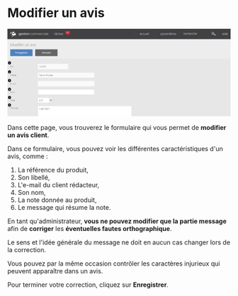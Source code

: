 # Modifier un avis


![editeravis-screenshotfionajoupilancom20160201100306](images/editeravis-screenshotfionajoupilancom20160201100306.png)

Dans cette page, vous trouverez le formulaire qui vous permet de **modifier un avis client**.

Dans ce formulaire, vous pouvez voir les différentes caractéristiques d'un avis, comme :

1.  La référence du produit,
2.  Son libellé,
3.  L'e-mail du client rédacteur,
4.  Son nom,
5.  La note donnée au produit,
6.  Le message qui résume la note.

En tant qu'administrateur, **vous ne pouvez modifier que la partie message** afin de **corriger** les **éventuelles fautes orthographique**.

Le sens et l'idée générale du message ne doit en aucun cas changer lors de la correction.

Vous pouvez par la même occasion contrôler les caractères injurieux qui peuvent apparaître dans un avis.

Pour terminer votre correction, cliquez sur **Enregistrer**.